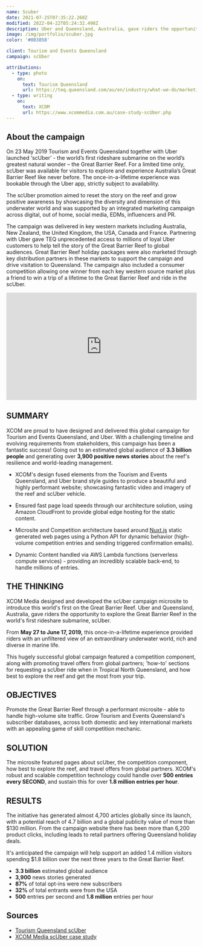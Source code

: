 ```yaml
---
name: Scuber
date: 2021-07-25T07:35:22.268Z
modified: 2022-04-22T05:24:32.498Z
description: Uber and Queensland, Australia, gave riders the opportunity to explore the Great Barrier Reef in the world's first rideshare submarine, scUber.
image: /img/portfolio/scuber.jpg
color: '#083858'

client: Tourism and Events Queensland
campaign: scUber

attributions:
  - type: photo
    on:
      text: Tourism Queensland
      url: https://teq.queensland.com/au/en/industry/what-we-do/marketing/scuber
  - type: writing
    on:
      text: XCOM
      url: https://www.xcommedia.com.au/case-study-scUber.php
---
```


## About the campaign

On 23 May 2019 Tourism and Events Queensland together with Uber launched ‘scUber’ - the world’s first rideshare submarine on the world’s greatest natural wonder – the Great Barrier Reef. For a limited time only, scUber was available for visitors to explore and experience Australia’s Great Barrier Reef like never before. The once-in-a-lifetime experience was bookable through the Uber app, strictly subject to availability.

The scUber promotion aimed to reset the story on the reef and grow positive awareness by showcasing the diversity and dimension of this underwater world and was supported by an integrated marketing campaign across digital, out of home, social media, EDMs, influencers and PR.

The campaign was delivered in key western markets including Australia, New Zealand, the United Kingdom, the USA, Canada and France. Partnering with Uber gave TEQ unprecedented access to millions of loyal Uber customers to help tell the story of the Great Barrier Reef to global audiences. Great Barrier Reef holiday packages were also marketed through key distribution partners in these markets to support the campaign and drive visitation to Queensland. The campaign also included a consumer competition allowing one winner from each key western source market plus a friend to win a trip of a lifetime to the Great Barrier Reef and ride in the scUber.

<div
  style="padding-top: 56.25%; position: relative; overflow: hidden; width: 100%"
>
  <iframe
    src="https://www.youtube.com/embed/grLSpuNx4UM"
    title="YouTube video player"
    frameborder="0"
    allow="accelerometer; autoplay; clipboard-write; encrypted-media; gyroscope; picture-in-picture"
    allowfullscreen
    style="
      position: absolute;
      top: 0;
      left: 0;
      bottom: 0;
      right: 0;
      width: 100%;
      height: 100%;
    "
  ></iframe>
</div>


## SUMMARY

XCOM are proud to have designed and delivered this global campaign for Tourism and Events Queensland, and Uber. With a challenging timeline and evolving requirements from stakeholders, this campaign has been a fantastic success! Going out to an estimated global audience of **3.3 billion people** and generating over **3,900 positive news stories** about the reef's resilience and world-leading management.

- XCOM's design fused elements from the Tourism and Events Queensland, and Uber brand style guides to produce a beautiful and highly performant website; showcasing fantastic video and imagery of the reef and scUber vehicle.

- Ensured fast page load speeds through our architecture solution, using Amazon CloudFront to provide global edge hosting for the static content.

- Microsite and Competition architecture based around [Nuxt.js](/blog/nuxt) static generated web pages using a Python API for dynamic behavior (high-volume competition entries and sending triggered confirmation emails).

- Dynamic Content handled via AWS Lambda functions (serverless compute services) - providing an incredibly scalable back-end, to handle millions of entries.

## THE THINKING

XCOM Media designed and developed the scUber campaign microsite to introduce this world's first on the Great Barrier Reef. Uber and Queensland, Australia, gave riders the opportunity to explore the Great Barrier Reef in the world's first rideshare submarine, scUber.

From **May 27 to June 17, 2019,** this once-in-a-lifetime experience provided riders with an unfiltered view of an extraordinary underwater world, rich and diverse in marine life.

This hugely successful global campaign featured a competition component, along with promoting travel offers from global partners; 'how-to' sections for requesting a scUber ride when in Tropical North Queensland, and how best to explore the reef and get the most from your trip.

## OBJECTIVES

Promote the Great Barrier Reef through a performant microsite - able to handle high-volume site traffic. Grow Tourism and Events Queensland's subscriber databases, across both domestic and key international markets with an appealing game of skill competition mechanic.

## SOLUTION

The microsite featured pages about scUber, the competition component, how best to explore the reef, and travel offers from global partners. XCOM's robust and scalable competition technology could handle over **500 entries every SECOND**, and sustain this for over **1.8 million entries per hour**.

## RESULTS

The initiative has generated almost 4,700 articles globally since its launch, with a potential reach of 4.7 billion and a global publicity value of more than $130 million. From the campaign website there has been more than 6,200 product clicks, including leads to retail partners offering Queensland holiday deals.

It's anticipated the campaign will help support an added 1.4 million visitors spending $1.8 billion over the next three years to the Great Barrier Reef.

- **3.3 billion** estimated global audience
- **3,900** news stories generated
- **87%** of total opt-ins were new subscribers
- **32%** of total entrants were from the USA
- **500** entries per second and **1.8 million** entries per hour

## Sources

- [Tourism Queensland scUber](https://teq.queensland.com/au/en/industry/what-we-do/marketing/scuber)
- [XCOM Media scUber case study](https://www.xcommedia.com.au/case-study-scUber.php)
